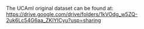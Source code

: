 The UCAmI original dataset can be found at: https://drive.google.com/drive/folders/1kVOdg_w5ZQ-2uk6Lc54G6aa_ZKIYICyu?usp=sharing
